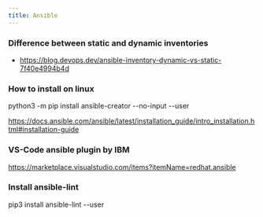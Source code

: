 ```yaml
---
title: Ansible
---
```


### Difference between static and dynamic inventories

- https://blog.devops.dev/ansible-inventory-dynamic-vs-static-7f40e4994b4d

### How to install on linux 

python3  -m pip install ansible-creator --no-input --user

https://docs.ansible.com/ansible/latest/installation_guide/intro_installation.html#installation-guide

### VS-Code ansible plugin by IBM

https://marketplace.visualstudio.com/items?itemName=redhat.ansible


### Install ansible-lint 

pip3 install ansible-lint --user 